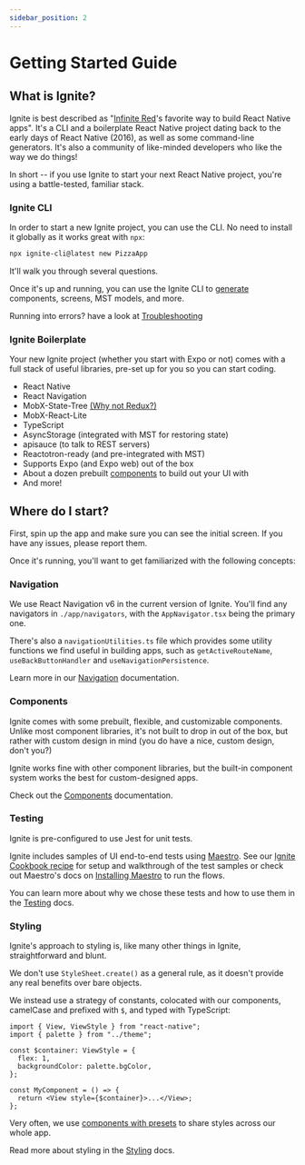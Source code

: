 ```yaml
---
sidebar_position: 2
---
```


# Getting Started Guide

## What is Ignite?

Ignite is best described as "[Infinite Red](https://infinite.red)'s favorite way to build React Native apps". It's a CLI and a boilerplate React Native project dating back to the early days of React Native (2016), as well as some command-line generators. It's also a community of like-minded developers who like the way we do things!

In short -- if you use Ignite to start your next React Native project, you're using a battle-tested, familiar stack.

### Ignite CLI

In order to start a new Ignite project, you can use the CLI. No need to install it globally as it works great with `npx`:

```bash
npx ignite-cli@latest new PizzaApp
```

It'll walk you through several questions.

Once it's up and running, you can use the Ignite CLI to [generate](./concept/Generators.md) components, screens, MST models, and more.

Running into errors? have a look at [Troubleshooting](./cli/Troubleshooting.md)

### Ignite Boilerplate

Your new Ignite project (whether you start with Expo or not) comes with a full stack of useful libraries, pre-set up for you so you can start coding.

- React Native
- React Navigation
- MobX-State-Tree [(Why not Redux?)](./concept/MobX-State-Tree.md)
- MobX-React-Lite
- TypeScript
- AsyncStorage (integrated with MST for restoring state)
- apisauce (to talk to REST servers)
- Reactotron-ready (and pre-integrated with MST)
- Supports Expo (and Expo web) out of the box
- About a dozen prebuilt [components](./boilerplate/app/components/Components.md) to build out your UI with
- And more!

## Where do I start?

First, spin up the app and make sure you can see the initial screen. If you have any issues, please report them.

Once it's running, you'll want to get familiarized with the following concepts:

### Navigation

We use React Navigation v6 in the current version of Ignite. You'll find any navigators in `./app/navigators`, with the `AppNavigator.tsx` being the primary one.

There's also a `navigationUtilities.ts` file which provides some utility functions we find useful in building apps, such as `getActiveRouteName`, `useBackButtonHandler` and `useNavigationPersistence`.

Learn more in our [Navigation](./boilerplate/app/navigators/Navigation.md) documentation.

### Components

Ignite comes with some prebuilt, flexible, and customizable components. Unlike most component libraries, it's not built to drop in out of the box, but rather with custom design in mind (you do have a nice, custom design, don't you?)

Ignite works fine with other component libraries, but the built-in component system works the best for custom-designed apps.

Check out the [Components](./boilerplate/app/components/Components.md) documentation.

### Testing

Ignite is pre-configured to use Jest for unit tests.

Ignite includes samples of UI end-to-end tests using [Maestro](https://maestro.mobile.dev/). See our [Ignite Cookbook recipe](https://ignitecookbook.com/docs/recipes/MaestroSetup) for setup and walkthrough of the test samples or check out Maestro's docs on [Installing Maestro](https://maestro.mobile.dev/getting-started/installing-maestro) to run the flows.

You can learn more about why we chose these tests and how to use them in the [Testing](./concept/Testing.md) docs.

### Styling

Ignite's approach to styling is, like many other things in Ignite, straightforward and blunt.

We don't use `StyleSheet.create()` as a general rule, as it doesn't provide any real benefits over bare objects.

We instead use a strategy of constants, colocated with our components, camelCase and prefixed with `$`, and typed with TypeScript:

```tsx
import { View, ViewStyle } from "react-native";
import { palette } from "../theme";

const $container: ViewStyle = {
  flex: 1,
  backgroundColor: palette.bgColor,
};

const MyComponent = () => {
  return <View style={$container}>...</View>;
};
```

Very often, we use [components with presets](./boilerplate/app/components/Components.md) to share styles across our whole app.

Read more about styling in the [Styling](./concept/Styling.md) docs.
